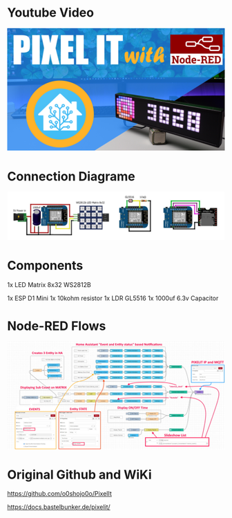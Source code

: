 # Youtube Video
[![Thumb](https://github.com/PricelessToolkit/Pixelit_Config/blob/main/Youtube%20Thumb/Thump_PIXELIT.jpg)](https://youtu.be/Tpol4iNq4xo)
 
# Connection Diagrame
![Connection Diagrame](https://github.com/PricelessToolkit/Pixelit_Config/blob/main/Connection%20Diagram.jpg)


# Components
1x LED Matrix 8x32 WS2812B

1x ESP D1 Mini
1x 10kohm resistor
1x LDR GL5516
1x 1000uf 6.3v Capacitor


# Node-RED Flows
![flows](https://github.com/PricelessToolkit/Pixelit_Config/blob/main/Flow.jpg)




# Original Github and WiKi
https://github.com/o0shojo0o/PixelIt

https://docs.bastelbunker.de/pixelit/
